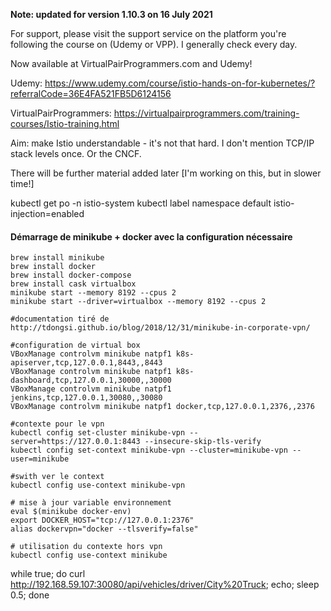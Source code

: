**Note: updated for version 1.10.3 on 16 July 2021**

For support, please visit the support service on the platform you're following the course on (Udemy or VPP). I generally check every day.

Now available at VirtualPairProgrammers.com and Udemy!

Udemy: https://www.udemy.com/course/istio-hands-on-for-kubernetes/?referralCode=36E4FA521FB5D6124156

VirtualPairProgrammers: https://virtualpairprogrammers.com/training-courses/Istio-training.html

Aim: make Istio understandable - it's not that hard. I don't mention TCP/IP stack levels once. Or the CNCF.

There will be further material added later [I'm working on this, but in slower time!]

kubectl get po -n istio-system
kubectl label namespace default istio-injection=enabled

#### Démarrage de minikube + docker avec la configuration nécessaire ####
```
brew install minikube
brew install docker
brew install docker-compose
brew install cask virtualbox
minikube start --memory 8192 --cpus 2
minikube start --driver=virtualbox --memory 8192 --cpus 2

#documentation tiré de http://tdongsi.github.io/blog/2018/12/31/minikube-in-corporate-vpn/

#configuration de virtual box
VBoxManage controlvm minikube natpf1 k8s-apiserver,tcp,127.0.0.1,8443,,8443
VBoxManage controlvm minikube natpf1 k8s-dashboard,tcp,127.0.0.1,30000,,30000
VBoxManage controlvm minikube natpf1 jenkins,tcp,127.0.0.1,30080,,30080
VBoxManage controlvm minikube natpf1 docker,tcp,127.0.0.1,2376,,2376

#contexte pour le vpn
kubectl config set-cluster minikube-vpn --server=https://127.0.0.1:8443 --insecure-skip-tls-verify
kubectl config set-context minikube-vpn --cluster=minikube-vpn --user=minikube

#swith ver le context
kubectl config use-context minikube-vpn

# mise à jour variable environnement
eval $(minikube docker-env)
export DOCKER_HOST="tcp://127.0.0.1:2376"
alias dockervpn="docker --tlsverify=false"

# utilisation du contexte hors vpn
kubectl config use-context minikube

```

while true; do curl http://192.168.59.107:30080/api/vehicles/driver/City%20Truck; echo; sleep 0.5; done